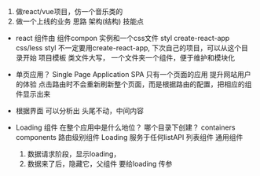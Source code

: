 1. 做react/vue项目，仿一个音乐类的
2. 做一个上线的业务 思路 架构(结构) 技能点

- react 组件由 组件compon 实例和一个css文件 styl
  create-react-app  css/less   styl
  不一定要用create-react-app, 下次自己的项目，可以从这个目录开始  项目模板
  类文件大写， 一个文件夹一个组件，便于维护和模块化

- 单页应用？ Single Page Application  SPA
  只有一个页面的应用
  提升网站用户的体验
  点击路由时不会重新刷新整个页面，而是根据路由的配置，把相应的组件显示出来
- 根据界面 可以分析出 头尾不动，中间内容
- Loading 组件 在整个应用中是什么地位？
  哪个目录下创建？
  containers
  components 路由级别组件
  Loading 服务于任何listAPI 列表组件 通用组件

  1. 数据请求阶段，显示loading，
  2. 数据来了后，隐藏它，父组件 要给loading 传参